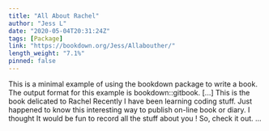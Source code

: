 ```yaml
---
title: "All About Rachel"
author: "Jess L"
date: "2020-05-04T20:31:24Z"
tags: [Package]
link: "https://bookdown.org/Jess/Allabouther/"
length_weight: "7.1%"
pinned: false
---
```


This is a minimal example of using the bookdown package to write a book. The output format for this example is bookdown::gitbook. [...] This is the book delicated to Rachel Recently I have been learning coding stuff. Just happened to know this interesting way to publish on-line book or diary. I thought It would be fun to record all the stuff about you ! So, check it out. ...
